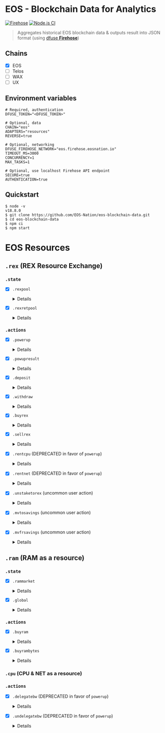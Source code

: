 # EOS - Blockchain Data for Analytics

[![Firehose](https://github.com/EOS-Nation/eos-blockchain-data/actions/workflows/firehose.yml/badge.svg)](https://github.com/EOS-Nation/eos-blockchain-data/actions/workflows/firehose.yml) [![Node.js CI](https://github.com/EOS-Nation/eos-blockchain-data/actions/workflows/test.yml/badge.svg)](https://github.com/EOS-Nation/eos-blockchain-data/actions/workflows/test.yml)

> Aggregates historical EOS blockchain data & outputs result into JSON format (using [dfuse **Firehose**](https://dfuse.eosnation.io/))

## Chains

- [x] EOS
- [ ] Telos
- [ ] WAX
- [ ] UX

## Environment variables

```env
# Required, authentication
DFUSE_TOKEN="<DFUSE_TOKEN>"

# Optional, data
CHAIN="eos"
ADAPTERS="resources"
REVERSE=true

# Optional, networking
DFUSE_FIREHOSE_NETWORK="eos.firehose.eosnation.io"
TIMEOUT_MS=3000
CONCURRENCY=1
MAX_TASKS=1

# Optional, use localhost Firehose API endpoint
SECURE=true
AUTHENTICATION=true
```

## Quickstart

```
$ node -v
v18.8.0
$ git clone https://github.com/EOS-Nation/eos-blockchain-data.git
$ cd eos-blockchain-data
$ npm ci
$ npm start
```

# EOS Resources

## `.rex` (REX Resource Exchange)

### `.state`

- [x] `.rexpool`

    <details>

    ```js
    {
        "total_lent": 3006004.5507, // total amount of CORE_SYMBOL in open rex_loans
        "total_unlent": 49428573.1574, // total amount of CORE_SYMBOL available to be lent (connector),
        "total_rent": 3478.0901, // fees received in exchange for lent  (connector),
        "total_lendable": 52434577.7081, // total amount of CORE_SYMBOL that have been lent (total_unlent + total_lent),
        "total_rex": 517222889551.6919, // total number of REX shares allocated to contributors to total_lendable,
        "namebid_proceeds": 0, // the amount of CORE_SYMBOL to be transferred from namebids to REX pool,
        "loan_num": 500607 // increments with each new loan
    }
    ```

    </details>

- [x] `.rexretpool`

    <details>

    ```js
    {
        "last_dist_time": "2022-10-01T05:40:00", // the last time proceeds from renting, ram fees, and name bids were added to the rex pool
        "pending_bucket_time": "2022-10-01T12:00:00", // timestamp of the pending 12-hour return bucket
        "oldest_bucket_time": "2022-09-01T12:00:00", // cached timestamp of the oldest 12-hour return bucket
        "pending_bucket_proceeds": 163198, // proceeds in the pending 12-hour return bucket
        "current_rate_of_increase": 24067, // the current rate per dist_interval at which proceeds are added to the rex pool
        "proceeds": 49371744 // the maximum amount of proceeds that can be added to the rex pool at any given time
    }
    ```
    </details>

### `.actions`

- [x] `.powerup`
    <details>

    ```js
    {
        "cpu_frac": 635429833093, // fraction of cpu (100% = 10^15) managed by this market
        "net_frac": 27497451847, // fraction of net (100% = 10^15) managed by this market
        "actions": 315
    }
    ```
    Powerup NET and CPU resources by percentage
    </details>

- [x] `.powupresult`
    <details>

    ```js
    {
        "fee": 4.289700000000008, // powerup fee amount
        "powup_cpu": 242617351084, // amount of powup CPU tokens
        "powup_cpu_price": 5837903.778625954,
        "powup_net": 2624742481, // amount of powup NET tokens
        "actions": 315
    }
    ```
    The action `powupresult` is a no-op.
    It is added as an inline convenience action to `powerup` reservation.
    This inline convenience action does not have any effect, however, its data includes the result of the parent action and appears in its trace.
    </details>

- [x] `.deposit`
    <details>

    ```js
    {
        "amount": 7317.905500000001, // tokens to be deposited.
        "actions": 8
    }
    ```

    Deposit to REX fund action. Deposits core tokens to user REX fund. All proceeds and expenses related to REX are added to or taken out of this fund. An inline transfer from 'owner' liquid balance is executed. All REX-related costs and proceeds are deducted from and added to 'owner' REX fund, with one exception being buying REX using staked tokens.
    </details>

- [x] `.withdraw`

    <details>

    ```js
    {
        "amount": 197.3181, // amount of tokens to be withdrawn.
        "actions": 8
    }
    ```
    Withdraw from REX fund action, withdraws core tokens from user REX fund.
    </details>

- [x] `.buyrex`

    <details>

    ```js
    {
        "price": 0.00010137714081746883,
        "amount": 7317.905500000001, // amount of tokens taken out of 'from' REX fund.
        "actions": 8
    }
    ```
    Buyrex action, buys REX in exchange for tokens taken out of user's REX fund by transferring core tokens from user REX fund and converts them to REX stake. By buying REX, user is lending tokens in order to be rented as CPU or NET resources.

    @pre A voting requirement must be satisfied before action can be executed.
    @pre User must vote for at least 21 producers or delegate vote to proxy before buying REX.

    @post User votes are updated following this action.
    @post Tokens used in purchase are added to user's voting power.
    @post Bought REX cannot be sold before 4 days counting from end of day of purchase.
    </details>

- [x] `.sellrex`

    <details>

    ```js
    {
        "price": 0.00010137714081746883,
        "rex": 1946385.7086999998, // amount of REX to be sold.
        "actions": 8
    }
    ```
    Sellrex action, sells REX in exchange for core tokens by converting REX stake back into core tokens at current exchange rate. If order cannot be processed, it gets queued until there is enough in REX pool to fill order, and will be processed within 30 days at most. If successful, user votes are updated, that is, proceeds are deducted from user's voting power. In case sell order is queued, storage change is billed to 'from' account.
    </details>

- [x] `.rentcpu` (DEPRECATED in favor of `powerup`)

    <details>
    ```js
    {
        "price": 14207.327700136308,
        "loan_payment": 0, // tokens paid for the loan
        "loan_fund": 0, // Loan balance represents a reserve that is used at expiration for automatic loan renewal.
        "actions": 0
    }
    ```
    Rentcpu action, uses payment to rent as many SYS tokens as possible as determined by market price and stake them for CPU for the benefit of receiver, after 30 days the rented core delegation of CPU will expire. At expiration, if balance is greater than or equal to `loan_payment`, `loan_payment` is taken out of loan balance and used to renew the loan. Otherwise, the loan is closed and user is refunded any remaining balance.
    </details>

- [x] `.rentnet` (DEPRECATED in favor of `powerup`)

    <details>

    ```js
    {
        "price": 14207.327700136308,
        "loan_payment": 0, // tokens paid for the loan
        "loan_fund": 0, // Loan balance represents a reserve that is used at expiration for automatic loan renewal.
        "actions": 0
    }
    ```
    Rentnet action, uses payment to rent as many SYS tokens as possible as determined by market price and stake them for NET for the benefit of receiver, after 30 days the rented core delegation of NET will expire. At expiration, if balance is greater than or equal to `loan_payment`, `loan_payment` is taken out of loan balance and used to renew the loan. Otherwise, the loan is closed and user is refunded any remaining balance.
    </details>

- [x] `.unstaketorex` (uncommon user action)

    <details>

    ```js
    {
        "from_net": 0, // amount of tokens to be unstaked from NET bandwidth and used for REX purchase,
        "from_cpu": 0, // amount of tokens to be unstaked from CPU bandwidth and used for REX purchase.
        "actions": 0
    }
    ```

    Unstaketorex action, uses staked core tokens to buy REX.

    @pre A voting requirement must be satisfied before action can be executed.
    @pre User must vote for at least 21 producers or delegate vote to proxy before buying REX.

    @post User votes are updated following this action.
    @post Tokens used in purchase are added to user's voting power.
    @post Bought REX cannot be sold before 4 days counting from end of day of purchase.
    </details>

- [x] `.mvtosavings` (uncommon user action)

    <details>

    ```js
    {
        "rex": 98641.5893, // amount of REX to be moved.
        "actions": 1
    }
    ```
    Mvtosavings action, moves a specified amount of REX into savings bucket. REX savings bucket never matures. In order for it to be sold, it has to be moved explicitly out of that bucket. Then the moved amount will have the regular maturity period of 4 days starting from the end of the day.
    </details>

- [x] `.mvfrsavings` (uncommon user action)

    <details>

    ```js
    {
        "rex": 0, // amount of REX to be moved.
        "actions": 0
    }
    ```
    Mvfrsavings action, moves a specified amount of REX out of savings bucket. The moved amount will have the regular REX maturity period of 4 days.
    </details>

## `.ram` (RAM as a resource)

### `.state`

- [x] `.rammarket`
    <details>

    ```js
    {
        "supply": 10000000000, // total RAMCORE supply
        "base": 275577060482, // 50/50 connector of RAM balance
        "quote": 5386227.986 // 50/50 connector of EOS balance
    }
    ```
    Uses Bancor math to create a 50/50 relay between two asset types.
    </details>

- [x] `.global`
    <details>

    ```js
    {
        "max_ram_size": 340685116416, // the amount of ram supply
        "total_ram_bytes_reserved": 65121421398, // total RAM bytes reserved
        "total_ram_stake": 43862146590 // total RAM reserved for smart contract utility
    }
    ```
    Uses Bancor math to create a 50/50 relay between two asset types.
    </details>

### `.actions`

- [x] `.buyram`
    <details>

    ```js
    {
        "price_kb": 49.95204603580562, // price in KB
        "quant": 9.0393, // the quantity of tokens to buy ram with.
        "actions": 10
    }
    ```
    Buy ram action, increases receiver's ram quota based upon current price and quantity of tokens provided.
    </details>

- [x] `.buyrambytes`
    <details>

    ```js
    {
        "price_kb": 0.0200192,
        "bytes": 424555, // the quantity of ram to buy specified in bytes.
        "actions": 288
    }
    ```
    Buy a specific amount of ram bytes action. Increases receiver's ram in quantity of bytes provided.
    </details>

### `.cpu` (CPU & NET as a resource)

### `.actions`

- [x] `.delegatebw` (DEPRECATED in favor of `powerup`)
    <details>

    ```js
    {
        "stake_net_quantity": 8.078099999999933, // tokens staked for NET bandwidth,
        "stake_cpu_quantity": 72.00140000000007, // tokens staked for CPU bandwidth,
        "actions": 321
    }
    ```
    Delegate bandwidth and/or cpu action. Stakes SYS from the balance of `from` for the benefit of `receiver`.

    @post All producers `from` account has voted for will have their votes updated immediately.
    </details>


- [x] `.undelegatebw` (DEPRECATED in favor of `powerup`)
    <details>

    ```js
    {
        "unstake_net_quantity": 1.05, // tokens to be unstaked from NET bandwidth
        "unstake_cpu_quantity": 11.3825, // tokens to be unstaked from CPU bandwidth
        "actions": 3
    }
    ```
    Undelegate bandwidth action, decreases the total tokens delegated by `from` to `receiver` and/or frees the memory associated with the delegation if there is nothing left to delegate.

    This will cause an immediate reduction in net/cpu bandwidth of the
    receiver.

    A transaction is scheduled to send the tokens back to `from` after the staking period has passed. If existing transaction is scheduled, it will be canceled and a new transaction issued that has the combined undelegated amount.

    The `from` account loses voting power as a result of this call and all producer tallies are updated.

    @post Unstaked tokens are transferred to `from` liquid balance via a deferred transaction with a delay of 3 days.
    @post If called during the delay period of a previous `undelegatebw` action, pending action is canceled and timer is reset.
    @post All producers `from` account has voted for will have their votes updated immediately.
    @post Bandwidth and storage for the deferred transaction are billed to `from`.
    </details>
